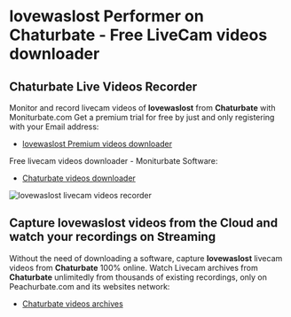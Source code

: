 # lovewaslost Performer on Chaturbate - Free LiveCam videos downloader

## Chaturbate Live Videos Recorder

Monitor and record livecam videos of **lovewaslost** from **Chaturbate** with Moniturbate.com
Get a premium trial for free by just and only registering with your Email address:
* [lovewaslost Premium videos downloader](https://moniturbate.com/request-demo-licence-key.html)

Free livecam videos downloader - Moniturbate Software:
* [Chaturbate videos downloader](https://moniturbate.com/moniturbate-download-software.html)

![lovewaslost livecam videos recorder](https://peachurnet.com/templates/moniturbate-software.png)


## Capture lovewaslost videos from the Cloud and watch your recordings on Streaming

Without the need of downloading a software, capture **lovewaslost** livecam videos from **Chaturbate** 100% online.
Watch Livecam archives from **Chaturbate** unlimitedly from thousands of existing recordings, only on Peachurbate.com and its websites network:
* [Chaturbate videos archives](https://peachurnet.com/)